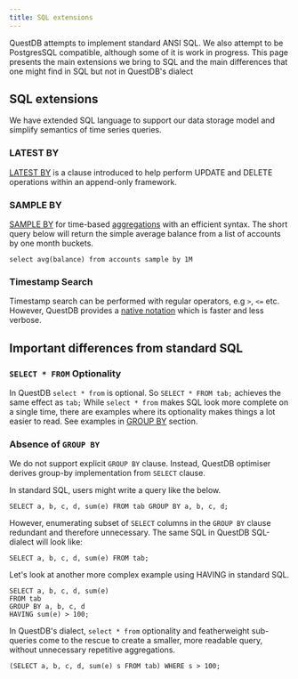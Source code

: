 ```yaml
---
title: SQL extensions
---
```


QuestDB attempts to implement standard ANSI SQL. We also attempt to be
PostgresSQL compatible, although some of it is work in progress. This page
presents the main extensions we bring to SQL and the main differences that one
might find in SQL but not in QuestDB's dialect

## SQL extensions

We have extended SQL language to support our data storage model and simplify
semantics of time series queries.

### LATEST BY

[LATEST BY](guide/crud.md) is a clause introduced to help perform UPDATE and
DELETE operations within an append-only framework.

### SAMPLE BY

[SAMPLE BY](reference/select.md#sample-by) for time-based
[aggregations](function/aggregation.md) with an efficient syntax. The short
query below will return the simple average balance from a list of accounts by
one month buckets.

```questdb-sql title="Using SAMPLE BY"
select avg(balance) from accounts sample by 1M
```

### Timestamp Search

Timestamp search can be performed with regular operators, e.g `>`, `<=` etc.
However, QuestDB provides a [native notation](reference/where.md#timestamp-and-date) which
is faster and less verbose.

## Important differences from standard SQL

### `SELECT * FROM` Optionality

In QuestDB `select * from` is optional. So `SELECT * FROM tab;` achieves the
same effect as `tab;` While `select * from` makes SQL look more complete on a
single time, there are examples where its optionality makes things a lot easier
to read. See examples in [GROUP BY](#absence-of-group-by) section.

### Absence of `GROUP BY`

We do not support explicit `GROUP BY` clause. Instead, QuestDB optimiser derives
group-by implementation from `SELECT` clause.

In standard SQL, users might write a query like the below.

```questdb-sql
SELECT a, b, c, d, sum(e) FROM tab GROUP BY a, b, c, d;
```

However, enumerating subset of `SELECT` columns in the `GROUP BY` clause
redundant and therefore unnecessary. The same SQL in QuestDB SQL-dialect will
look like:

```questdb-sql
SELECT a, b, c, d, sum(e) FROM tab;
```

Let's look at another more complex example using HAVING in standard SQL.

```questdb-sql
SELECT a, b, c, d, sum(e)
FROM tab
GROUP BY a, b, c, d
HAVING sum(e) > 100;
```

In QuestDB's dialect, `select * from` optionality and featherweight sub-queries
come to the rescue to create a smaller, more readable query, without unnecessary
repetitive aggregations.

```questdb-sql
(SELECT a, b, c, d, sum(e) s FROM tab) WHERE s > 100;
```
